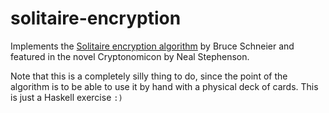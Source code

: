 # solitaire-encryption

Implements the [Solitaire encryption algorithm](https://www.schneier.com/academic/solitaire/) by Bruce Schneier and featured in the novel Cryptonomicon by Neal Stephenson.

Note that this is a completely silly thing to do, since the point of the algorithm is to be able to use it by hand with a physical deck of cards. This is just a Haskell exercise `:)`
